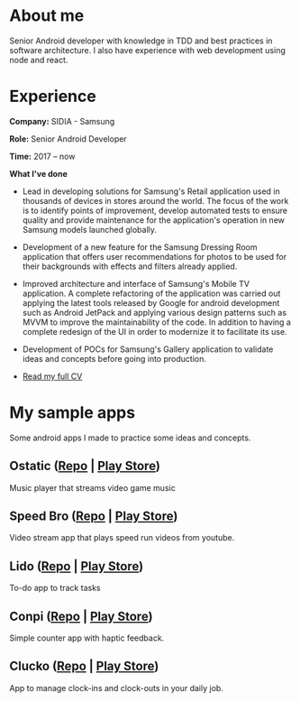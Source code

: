 # About me

Senior Android developer with knowledge in TDD and best practices in software architecture. I also have experience with web development using node and react.

# Experience

**Company:** SIDIA - Samsung

**Role:** Senior Android Developer

**Time:** 2017 – now

**What I've done**

- Lead in developing solutions for Samsung's Retail application used in thousands of devices in stores around the world. The focus of the work is to identify points of improvement, develop automated tests to ensure quality and provide maintenance for the application's operation in new Samsung models launched globally.

- Development of a new feature for the Samsung Dressing Room application that offers user recommendations for photos to be used for their backgrounds with effects and filters already applied.

- Improved architecture and interface of Samsung's Mobile TV application. A complete refactoring of the application was carried out applying the latest tools released by Google for android development such as Android JetPack and applying various design patterns such as MVVM to improve the maintainability of the code. In addition to having a complete redesign of the UI in order to modernize it to facilitate its use.

- Development of POCs for Samsung's Gallery application to validate ideas and concepts before going into production.

- [Read my full CV](https://docs.google.com/document/d/1RGcKMI8VWq9ABRUpaG7zNQOUtlCa0hD4K_R4oVbjFhU/edit?usp=sharing)

# My sample apps

Some android apps I made to practice some ideas and concepts.

## Ostatic ([Repo](https://github.com/Artenes/ostatic) | [Play Store](https://play.google.com/store/apps/details?id=io.github.artenes.ostatic.playstore))
Music player that streams video game music

## Speed Bro ([Repo](https://github.com/Artenes/speedbro) | [Play Store](https://play.google.com/store/apps/details?id=br.com.artenes.speedbro.api))
Video stream app that plays speed run videos from youtube.

## Lido ([Repo](https://github.com/Artenes/android-todo-list) | [Play Store](https://play.google.com/store/apps/details?id=bok.artenes.todoapp))
To-do app to track tasks

## Conpi ([Repo](https://github.com/Artenes/counter-random) | [Play Store](https://play.google.com/store/apps/details?id=io.github.artenes.counter))
Simple counter app with haptic feedback.

## Clucko ([Repo](https://github.com/Artenes/clucko) | [Play Store](https://play.google.com/store/apps/details?id=io.github.artenes.clucko))
App to manage clock-ins and clock-outs in your daily job.

